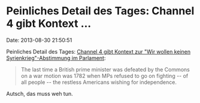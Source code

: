 Peinliches Detail des Tages: Channel 4 gibt Kontext \...
========================================================

Date: 2013-08-30 21:50:51

Peinliches Detail des Tages: [Channel 4 gibt Kontext zur \"Wir wollen
keinen Syrienkrieg\"-Abstimmung im
Parlament](http://blogs.channel4.com/alex-thomsons-view/syria-blair-spectre-haunts-war-cameron-uk/5534):

> The last time a British prime minister was defeated by the Commons on
> a war motion was 1782 when MPs refused to go on fighting -- of all
> people -- the restless Americans wishing for independence.

Autsch, das muss weh tun.
